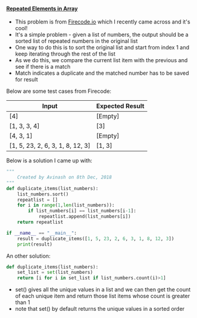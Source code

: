 #### [Repeated Elements in Array](https://www.firecode.io/pages/explore/308951)  
* This problem is from [Firecode.io](https://www.firecode.io/) which I recently came across and it's cool!  
* It's a simple problem -  given a list of numbers, the output should be a sorted list of repeated numbers in the original list
* One way to do this is to sort the original list and start from index 1 and keep iterating through the rest of the list
* As we do this, we compare the current list item with the previous and see if there is a match
* Match indicates a duplicate and the matched number has to be saved for result

Below are some test cases from Firecode:    

| Input        | Expected Result           |    
| ------------- |:-------------|   
| [4]           | [Empty]|
|[1, 3, 3, 4]   | [3] |
|[4, 3, 1]      | [Empty] |
|[1, 5, 23, 2, 6, 3, 1, 8, 12, 3]| [1, 3]|

Below is a solution I came up with:
```Python
"""
    Created by Avinash on 8th Dec, 2018
"""
def duplicate_items(list_numbers):
    list_numbers.sort()
    repeatlist = []
    for i in range(1,len(list_numbers)):
        if list_numbers[i] == list_numbers[i-1]:
            repeatlist.append(list_numbers[i])
    return repeatlist

if __name__ == "__main__":
    result = duplicate_items([1, 5, 23, 2, 6, 3, 1, 8, 12, 3])
    print(result)

```

An other solution:  
```Python
def duplicate_items(list_numbers):
    set_list = set(list_numbers)
    return [i for i in set_list if list_numbers.count(i)>1]
```
* set() gives all the unique values in a list and we can then get the count of each unique item and return those list items whose count is greater than 1
* note that set() by default returns the unique values in a sorted order

